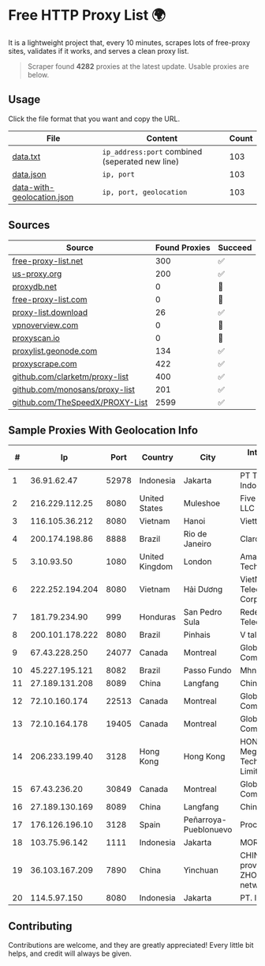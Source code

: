 
# Free HTTP Proxy List 🌍

It is a lightweight project that, every 10 minutes, scrapes lots of free-proxy sites, validates if it works, and serves a clean proxy list.


> Scraper found **4282** proxies at the latest update. Usable proxies are below.

## Usage

Click the file format that you want and copy the URL.


|File|Content|Count|
|----|-------|-----|
|[data.txt](https://raw.githubusercontent.com/themiralay/Proxy-List-World/master/data.txt)|`ip_address:port` combined (seperated new line)|103|
|[data.json](https://raw.githubusercontent.com/themiralay/Proxy-List-World/master/data.json)|`ip, port`|103|
|[data-with-geolocation.json](https://raw.githubusercontent.com/themiralay/Proxy-List-World/master/data-with-geolocation.json)|`ip, port, geolocation`|103|

## Sources

|Source|Found Proxies|Succeed|
|------|-------------|-------|
|[free-proxy-list.net](https://free-proxy-list.net)|300|✅|
|[us-proxy.org](https://www.us-proxy.org)|200|✅|
|[proxydb.net](http://proxydb.net)|0|🚫|
|[free-proxy-list.com](https://free-proxy-list.com/?page=&port=&type%5B%5D=http&type%5B%5D=https&up_time=0&search=Search)|0|🚫|
|[proxy-list.download](https://www.proxy-list.download/HTTP)|26|✅|
|[vpnoverview.com](https://vpnoverview.com/privacy/anonymous-browsing/free-proxy-servers)|0|🚫|
|[proxyscan.io](https://www.proxyscan.io)|0|🚫|
|[proxylist.geonode.com](https://proxylist.geonode.com/api/proxy-list?limit=300&page=1&sort_by=lastChecked&sort_type=desc&protocols=http,https)|134|✅|
|[proxyscrape.com](https://api.proxyscrape.com/v2/?request=displayproxies&protocol=http&timeout=10000&country=all&ssl=all&anonymity=all)|422|✅|
|[github.com/clarketm/proxy-list](https://raw.githubusercontent.com/clarketm/proxy-list/master/proxy-list-raw.txt)|400|✅|
|[github.com/monosans/proxy-list](https://raw.githubusercontent.com/monosans/proxy-list/main/proxies/http.txt)|201|✅|
|[github.com/TheSpeedX/PROXY-List](https://raw.githubusercontent.com/TheSpeedX/PROXY-List/master/http.txt)|2599|✅|


## Sample Proxies With Geolocation Info

|#|Ip|Port|Country|City|Internet Service Provider|
|-|--|----|-------|----|-------------------------|
|1|36.91.62.47|52978|Indonesia|Jakarta|PT Telekomunikasi Indonesia|
|2|216.229.112.25|8080|United States|Muleshoe|Five Area Systems, LLC|
|3|116.105.36.212|8080|Vietnam|Hanoi|Viettel Corporation|
|4|200.174.198.86|8888|Brazil|Rio de Janeiro|Claro S.A|
|5|3.10.93.50|1080|United Kingdom|London|Amazon Technologies Inc.|
|6|222.252.194.204|8080|Vietnam|Hải Dương|VietNam Post and Telecom Corporation|
|7|181.79.234.90|999|Honduras|San Pedro Sula|Redes y Telecomunicaciones|
|8|200.101.178.222|8080|Brazil|Pinhais|V tal|
|9|67.43.228.250|24077|Canada|Montreal|GloboTech Communications|
|10|45.227.195.121|8082|Brazil|Passo Fundo|Mhnet Telecom|
|11|27.189.131.208|8089|China|Langfang|Chinanet|
|12|72.10.160.174|22513|Canada|Montreal|GloboTech Communications|
|13|72.10.164.178|19405|Canada|Montreal|GloboTech Communications|
|14|206.233.199.40|3128|Hong Kong|Hong Kong|HONG KONG Megalayer Technology Co., Limited|
|15|67.43.236.20|30849|Canada|Montreal|GloboTech Communications|
|16|27.189.130.169|8089|China|Langfang|Chinanet|
|17|176.126.196.10|3128|Spain|Peñarroya-Pueblonuevo|Procono S.A.|
|18|103.75.96.142|1111|Indonesia|Jakarta|MORATELINDO|
|19|36.103.167.209|7890|China|Yinchuan|CHINANET NINGXIA province ZHONGWEI IDC network|
|20|114.5.97.150|8080|Indonesia|Jakarta|PT. INDOSAT Tbk|



## Contributing

Contributions are welcome, and they are greatly appreciated! Every
little bit helps, and credit will always be given.


